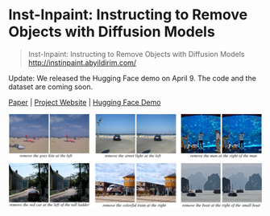 # Inst-Inpaint: Instructing to Remove Objects with Diffusion Models

> Inst-Inpaint: Instructing to Remove Objects with Diffusion Models 
> http://instinpaint.abyildirim.com/

Update: We released the Hugging Face demo on April 9. The code and the dataset are coming soon.   

[Paper](https://arxiv.org/abs/2304.03246) | [Project Website](http://instinpaint.abyildirim.com/) | [Hugging Face Demo](https://huggingface.co/spaces/abyildirim/inst-inpaint)

![Inst-Inpaint Teaser](./assets/inst_inpaint_teaser.svg)
